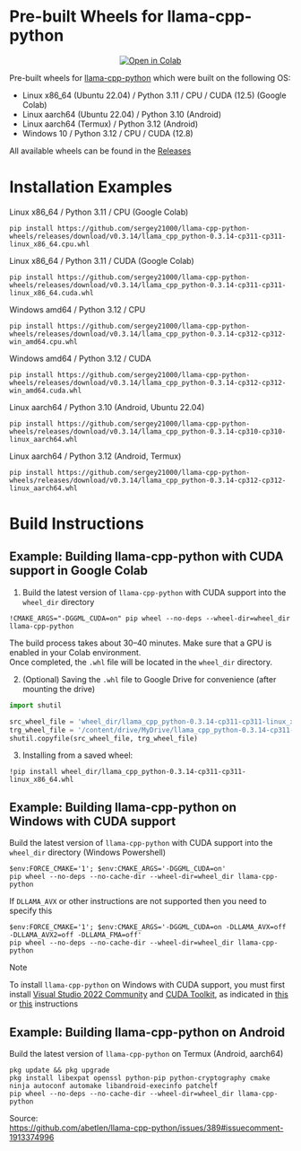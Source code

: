 

# Pre-built Wheels for llama-cpp-python

<div align="center">
<a href="https://colab.research.google.com/drive/1OUVAO8T_HaYW0zxYDkzGja-2sD3elhJp"><img src="https://img.shields.io/static/v1?message=Open%20in%20Colab&logo=googlecolab&labelColor=5c5c5c&color=0f80c1&label=%20" alt="Open in Colab"></a>
</div>

Pre-built wheels for [llama-cpp-python](https://github.com/abetlen/llama-cpp-python) which were built on the following OS:
- Linux x86_64 (Ubuntu 22.04) / Python 3.11 / CPU / CUDA (12.5) (Google Colab)
- Linux aarch64 (Ubuntu 22.04) / Python 3.10 (Android)
- Linux aarch64 (Termux) / Python 3.12 (Android)
- Windows 10 / Python 3.12 / CPU / CUDA (12.8)

All available wheels can be found in the [Releases](https://github.com/sergey21000/llama-cpp-python-wheels/releases)


# Installation Examples

Linux x86_64 / Python 3.11 / CPU (Google Colab)
```
pip install https://github.com/sergey21000/llama-cpp-python-wheels/releases/download/v0.3.14/llama_cpp_python-0.3.14-cp311-cp311-linux_x86_64.cpu.whl
```

Linux x86_64 / Python 3.11 / CUDA (Google Colab)
```
pip install https://github.com/sergey21000/llama-cpp-python-wheels/releases/download/v0.3.14/llama_cpp_python-0.3.14-cp311-cp311-linux_x86_64.cuda.whl
```

Windows amd64 / Python 3.12 / CPU
```
pip install https://github.com/sergey21000/llama-cpp-python-wheels/releases/download/v0.3.14/llama_cpp_python-0.3.14-cp312-cp312-win_amd64.cpu.whl
```

Windows amd64 / Python 3.12 / CUDA
```
pip install https://github.com/sergey21000/llama-cpp-python-wheels/releases/download/v0.3.14/llama_cpp_python-0.3.14-cp312-cp312-win_amd64.cuda.whl
```

Linux aarch64 / Python 3.10 (Android, Ubuntu 22.04)
```
pip install https://github.com/sergey21000/llama-cpp-python-wheels/releases/download/v0.3.14/llama_cpp_python-0.3.14-cp310-cp310-linux_aarch64.whl
```

Linux aarch64 / Python 3.12 (Android, Termux)
```
pip install https://github.com/sergey21000/llama-cpp-python-wheels/releases/download/v0.3.14/llama_cpp_python-0.3.14-cp312-cp312-linux_aarch64.whl
```


# Build Instructions

## Example: Building llama-cpp-python with CUDA support in Google Colab

1) Build the latest version of `llama-cpp-python` with CUDA support into the `wheel_dir` directory
```
!CMAKE_ARGS="-DGGML_CUDA=on" pip wheel --no-deps --wheel-dir=wheel_dir llama-cpp-python
```
The build process takes about 30–40 minutes. Make sure that a GPU is enabled in your Colab environment.  
Once completed, the `.whl` file will be located in the `wheel_dir` directory.

2) (Optional) Saving the `.whl` file to Google Drive for convenience (after mounting the drive)
```python
import shutil

src_wheel_file = 'wheel_dir/llama_cpp_python-0.3.14-cp311-cp311-linux_x86_64.whl'
trg_wheel_file = '/content/drive/MyDrive/llama_cpp_python-0.3.14-cp311-cp311-linux_x86_64.whl'
shutil.copyfile(src_wheel_file, trg_wheel_file)
```

3) Installing from a saved wheel:
```
!pip install wheel_dir/llama_cpp_python-0.3.14-cp311-cp311-linux_x86_64.whl
```


## Example: Building llama-cpp-python on Windows with CUDA support

Build the latest version of `llama-cpp-python` with CUDA support into the `wheel_dir` directory (Windows Powershell)
```
$env:FORCE_CMAKE='1'; $env:CMAKE_ARGS='-DGGML_CUDA=on'
pip wheel --no-deps --no-cache-dir --wheel-dir=wheel_dir llama-cpp-python
```

If `DLLAMA_AVX` or other instructions are not supported then you need to specify this
```
$env:FORCE_CMAKE='1'; $env:CMAKE_ARGS='-DGGML_CUDA=on -DLLAMA_AVX=off -DLLAMA_AVX2=off -DLLAMA_FMA=off'
pip wheel --no-deps --no-cache-dir --wheel-dir=wheel_dir llama-cpp-python
```

> [!NOTE]
> To install `llama-cpp-python` on Windows with CUDA support, you must first install [Visual Studio 2022 Community](https://visualstudio.microsoft.com/ru/downloads/) and [CUDA Toolkit](https://developer.nvidia.com/cuda-toolkit-archive), as indicated in [this](https://github.com/abetlen/llama-cpp-python/discussions/871#discussion-5812096) or [this](https://github.com/Granddyser/windows-llama-cpp-python-cuda-guide?tab=readme-ov-file#12-visual-studio-2019-installation-and-configuration) instructions


## Example: Building llama-cpp-python on Android

Build the latest version of `llama-cpp-python` on Termux (Android, aarch64)
```
pkg update && pkg upgrade 
pkg install libexpat openssl python-pip python-cryptography cmake ninja autoconf automake libandroid-execinfo patchelf
pip wheel --no-deps --no-cache-dir --wheel-dir=wheel_dir llama-cpp-python
```

Source:  
https://github.com/abetlen/llama-cpp-python/issues/389#issuecomment-1913374996
